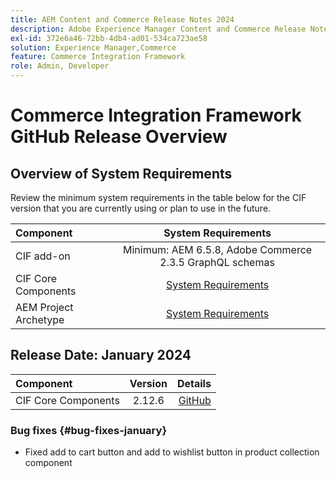 ```yaml
---
title: AEM Content and Commerce Release Notes 2024
description: Adobe Experience Manager Content and Commerce Release Notes 2024.
exl-id: 372e6a46-72bb-4db4-ad01-534ca723ae58
solution: Experience Manager,Commerce
feature: Commerce Integration Framework
role: Admin, Developer
---
```

# Commerce Integration Framework GitHub Release Overview

## Overview of System Requirements

Review the minimum system requirements in the table below for the CIF version that you are currently using or plan to use in the future.

|Component|                                       System Requirements                                       |
|:-------|:-----------------------------------------------------------------------------------------------:|
|CIF add-on |                    Minimum: AEM 6.5.8, Adobe Commerce 2.3.5 GraphQL schemas                     |
|CIF Core Components | [System Requirements](https://github.com/adobe/aem-core-cif-components/blob/master/VERSIONS.md) |
|AEM Project Archetype |  [System Requirements](https://github.com/adobe/aem-project-archetype/blob/master/VERSIONS.md)  |

## Release Date: January 2024

|Component| Version |                                                                                                    Details |
|:-------|:-------:|-----------------------------------------------------------------------------------------------------------:|
|CIF Core Components | 2.12.6  | [GitHub](https://github.com/adobe/aem-core-cif-components/releases/tag/core-cif-components-reactor-2.12.6) |

### Bug fixes {#bug-fixes-january}

* Fixed add to cart button and add to wishlist button in product collection component
